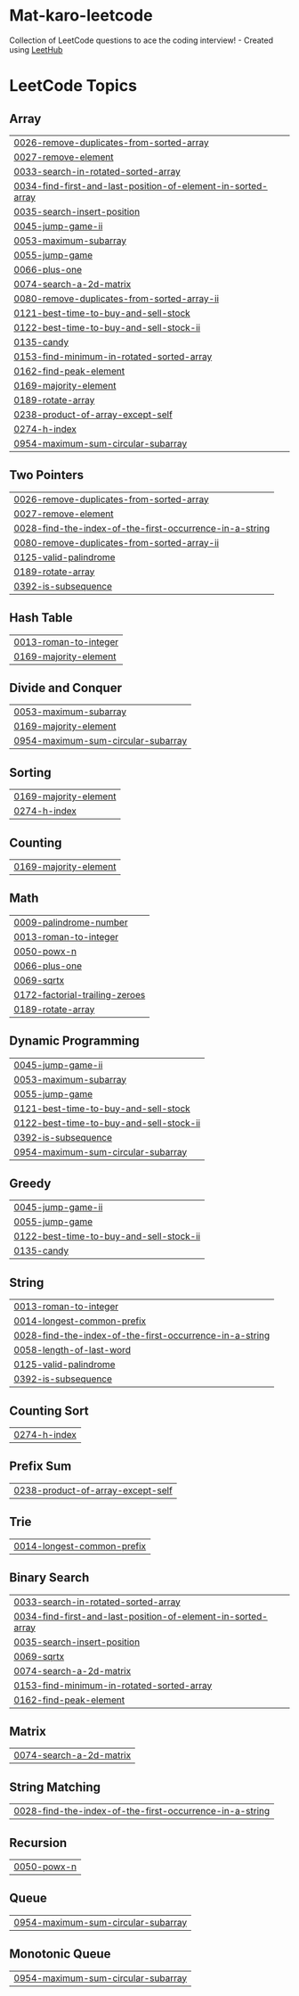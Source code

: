 # Mat-karo-leetcode
Collection of LeetCode questions to ace the coding interview! - Created using [LeetHub](https://github.com/QasimWani/LeetHub)

<!---LeetCode Topics Start-->
# LeetCode Topics
## Array
|  |
| ------- |
| [0026-remove-duplicates-from-sorted-array](https://github.com/yashrathee0707/Mat-karo-leetcode/tree/master/0026-remove-duplicates-from-sorted-array) |
| [0027-remove-element](https://github.com/yashrathee0707/Mat-karo-leetcode/tree/master/0027-remove-element) |
| [0033-search-in-rotated-sorted-array](https://github.com/yashrathee0707/Mat-karo-leetcode/tree/master/0033-search-in-rotated-sorted-array) |
| [0034-find-first-and-last-position-of-element-in-sorted-array](https://github.com/yashrathee0707/Mat-karo-leetcode/tree/master/0034-find-first-and-last-position-of-element-in-sorted-array) |
| [0035-search-insert-position](https://github.com/yashrathee0707/Mat-karo-leetcode/tree/master/0035-search-insert-position) |
| [0045-jump-game-ii](https://github.com/yashrathee0707/Mat-karo-leetcode/tree/master/0045-jump-game-ii) |
| [0053-maximum-subarray](https://github.com/yashrathee0707/Mat-karo-leetcode/tree/master/0053-maximum-subarray) |
| [0055-jump-game](https://github.com/yashrathee0707/Mat-karo-leetcode/tree/master/0055-jump-game) |
| [0066-plus-one](https://github.com/yashrathee0707/Mat-karo-leetcode/tree/master/0066-plus-one) |
| [0074-search-a-2d-matrix](https://github.com/yashrathee0707/Mat-karo-leetcode/tree/master/0074-search-a-2d-matrix) |
| [0080-remove-duplicates-from-sorted-array-ii](https://github.com/yashrathee0707/Mat-karo-leetcode/tree/master/0080-remove-duplicates-from-sorted-array-ii) |
| [0121-best-time-to-buy-and-sell-stock](https://github.com/yashrathee0707/Mat-karo-leetcode/tree/master/0121-best-time-to-buy-and-sell-stock) |
| [0122-best-time-to-buy-and-sell-stock-ii](https://github.com/yashrathee0707/Mat-karo-leetcode/tree/master/0122-best-time-to-buy-and-sell-stock-ii) |
| [0135-candy](https://github.com/yashrathee0707/Mat-karo-leetcode/tree/master/0135-candy) |
| [0153-find-minimum-in-rotated-sorted-array](https://github.com/yashrathee0707/Mat-karo-leetcode/tree/master/0153-find-minimum-in-rotated-sorted-array) |
| [0162-find-peak-element](https://github.com/yashrathee0707/Mat-karo-leetcode/tree/master/0162-find-peak-element) |
| [0169-majority-element](https://github.com/yashrathee0707/Mat-karo-leetcode/tree/master/0169-majority-element) |
| [0189-rotate-array](https://github.com/yashrathee0707/Mat-karo-leetcode/tree/master/0189-rotate-array) |
| [0238-product-of-array-except-self](https://github.com/yashrathee0707/Mat-karo-leetcode/tree/master/0238-product-of-array-except-self) |
| [0274-h-index](https://github.com/yashrathee0707/Mat-karo-leetcode/tree/master/0274-h-index) |
| [0954-maximum-sum-circular-subarray](https://github.com/yashrathee0707/Mat-karo-leetcode/tree/master/0954-maximum-sum-circular-subarray) |
## Two Pointers
|  |
| ------- |
| [0026-remove-duplicates-from-sorted-array](https://github.com/yashrathee0707/Mat-karo-leetcode/tree/master/0026-remove-duplicates-from-sorted-array) |
| [0027-remove-element](https://github.com/yashrathee0707/Mat-karo-leetcode/tree/master/0027-remove-element) |
| [0028-find-the-index-of-the-first-occurrence-in-a-string](https://github.com/yashrathee0707/Mat-karo-leetcode/tree/master/0028-find-the-index-of-the-first-occurrence-in-a-string) |
| [0080-remove-duplicates-from-sorted-array-ii](https://github.com/yashrathee0707/Mat-karo-leetcode/tree/master/0080-remove-duplicates-from-sorted-array-ii) |
| [0125-valid-palindrome](https://github.com/yashrathee0707/Mat-karo-leetcode/tree/master/0125-valid-palindrome) |
| [0189-rotate-array](https://github.com/yashrathee0707/Mat-karo-leetcode/tree/master/0189-rotate-array) |
| [0392-is-subsequence](https://github.com/yashrathee0707/Mat-karo-leetcode/tree/master/0392-is-subsequence) |
## Hash Table
|  |
| ------- |
| [0013-roman-to-integer](https://github.com/yashrathee0707/Mat-karo-leetcode/tree/master/0013-roman-to-integer) |
| [0169-majority-element](https://github.com/yashrathee0707/Mat-karo-leetcode/tree/master/0169-majority-element) |
## Divide and Conquer
|  |
| ------- |
| [0053-maximum-subarray](https://github.com/yashrathee0707/Mat-karo-leetcode/tree/master/0053-maximum-subarray) |
| [0169-majority-element](https://github.com/yashrathee0707/Mat-karo-leetcode/tree/master/0169-majority-element) |
| [0954-maximum-sum-circular-subarray](https://github.com/yashrathee0707/Mat-karo-leetcode/tree/master/0954-maximum-sum-circular-subarray) |
## Sorting
|  |
| ------- |
| [0169-majority-element](https://github.com/yashrathee0707/Mat-karo-leetcode/tree/master/0169-majority-element) |
| [0274-h-index](https://github.com/yashrathee0707/Mat-karo-leetcode/tree/master/0274-h-index) |
## Counting
|  |
| ------- |
| [0169-majority-element](https://github.com/yashrathee0707/Mat-karo-leetcode/tree/master/0169-majority-element) |
## Math
|  |
| ------- |
| [0009-palindrome-number](https://github.com/yashrathee0707/Mat-karo-leetcode/tree/master/0009-palindrome-number) |
| [0013-roman-to-integer](https://github.com/yashrathee0707/Mat-karo-leetcode/tree/master/0013-roman-to-integer) |
| [0050-powx-n](https://github.com/yashrathee0707/Mat-karo-leetcode/tree/master/0050-powx-n) |
| [0066-plus-one](https://github.com/yashrathee0707/Mat-karo-leetcode/tree/master/0066-plus-one) |
| [0069-sqrtx](https://github.com/yashrathee0707/Mat-karo-leetcode/tree/master/0069-sqrtx) |
| [0172-factorial-trailing-zeroes](https://github.com/yashrathee0707/Mat-karo-leetcode/tree/master/0172-factorial-trailing-zeroes) |
| [0189-rotate-array](https://github.com/yashrathee0707/Mat-karo-leetcode/tree/master/0189-rotate-array) |
## Dynamic Programming
|  |
| ------- |
| [0045-jump-game-ii](https://github.com/yashrathee0707/Mat-karo-leetcode/tree/master/0045-jump-game-ii) |
| [0053-maximum-subarray](https://github.com/yashrathee0707/Mat-karo-leetcode/tree/master/0053-maximum-subarray) |
| [0055-jump-game](https://github.com/yashrathee0707/Mat-karo-leetcode/tree/master/0055-jump-game) |
| [0121-best-time-to-buy-and-sell-stock](https://github.com/yashrathee0707/Mat-karo-leetcode/tree/master/0121-best-time-to-buy-and-sell-stock) |
| [0122-best-time-to-buy-and-sell-stock-ii](https://github.com/yashrathee0707/Mat-karo-leetcode/tree/master/0122-best-time-to-buy-and-sell-stock-ii) |
| [0392-is-subsequence](https://github.com/yashrathee0707/Mat-karo-leetcode/tree/master/0392-is-subsequence) |
| [0954-maximum-sum-circular-subarray](https://github.com/yashrathee0707/Mat-karo-leetcode/tree/master/0954-maximum-sum-circular-subarray) |
## Greedy
|  |
| ------- |
| [0045-jump-game-ii](https://github.com/yashrathee0707/Mat-karo-leetcode/tree/master/0045-jump-game-ii) |
| [0055-jump-game](https://github.com/yashrathee0707/Mat-karo-leetcode/tree/master/0055-jump-game) |
| [0122-best-time-to-buy-and-sell-stock-ii](https://github.com/yashrathee0707/Mat-karo-leetcode/tree/master/0122-best-time-to-buy-and-sell-stock-ii) |
| [0135-candy](https://github.com/yashrathee0707/Mat-karo-leetcode/tree/master/0135-candy) |
## String
|  |
| ------- |
| [0013-roman-to-integer](https://github.com/yashrathee0707/Mat-karo-leetcode/tree/master/0013-roman-to-integer) |
| [0014-longest-common-prefix](https://github.com/yashrathee0707/Mat-karo-leetcode/tree/master/0014-longest-common-prefix) |
| [0028-find-the-index-of-the-first-occurrence-in-a-string](https://github.com/yashrathee0707/Mat-karo-leetcode/tree/master/0028-find-the-index-of-the-first-occurrence-in-a-string) |
| [0058-length-of-last-word](https://github.com/yashrathee0707/Mat-karo-leetcode/tree/master/0058-length-of-last-word) |
| [0125-valid-palindrome](https://github.com/yashrathee0707/Mat-karo-leetcode/tree/master/0125-valid-palindrome) |
| [0392-is-subsequence](https://github.com/yashrathee0707/Mat-karo-leetcode/tree/master/0392-is-subsequence) |
## Counting Sort
|  |
| ------- |
| [0274-h-index](https://github.com/yashrathee0707/Mat-karo-leetcode/tree/master/0274-h-index) |
## Prefix Sum
|  |
| ------- |
| [0238-product-of-array-except-self](https://github.com/yashrathee0707/Mat-karo-leetcode/tree/master/0238-product-of-array-except-self) |
## Trie
|  |
| ------- |
| [0014-longest-common-prefix](https://github.com/yashrathee0707/Mat-karo-leetcode/tree/master/0014-longest-common-prefix) |
## Binary Search
|  |
| ------- |
| [0033-search-in-rotated-sorted-array](https://github.com/yashrathee0707/Mat-karo-leetcode/tree/master/0033-search-in-rotated-sorted-array) |
| [0034-find-first-and-last-position-of-element-in-sorted-array](https://github.com/yashrathee0707/Mat-karo-leetcode/tree/master/0034-find-first-and-last-position-of-element-in-sorted-array) |
| [0035-search-insert-position](https://github.com/yashrathee0707/Mat-karo-leetcode/tree/master/0035-search-insert-position) |
| [0069-sqrtx](https://github.com/yashrathee0707/Mat-karo-leetcode/tree/master/0069-sqrtx) |
| [0074-search-a-2d-matrix](https://github.com/yashrathee0707/Mat-karo-leetcode/tree/master/0074-search-a-2d-matrix) |
| [0153-find-minimum-in-rotated-sorted-array](https://github.com/yashrathee0707/Mat-karo-leetcode/tree/master/0153-find-minimum-in-rotated-sorted-array) |
| [0162-find-peak-element](https://github.com/yashrathee0707/Mat-karo-leetcode/tree/master/0162-find-peak-element) |
## Matrix
|  |
| ------- |
| [0074-search-a-2d-matrix](https://github.com/yashrathee0707/Mat-karo-leetcode/tree/master/0074-search-a-2d-matrix) |
## String Matching
|  |
| ------- |
| [0028-find-the-index-of-the-first-occurrence-in-a-string](https://github.com/yashrathee0707/Mat-karo-leetcode/tree/master/0028-find-the-index-of-the-first-occurrence-in-a-string) |
## Recursion
|  |
| ------- |
| [0050-powx-n](https://github.com/yashrathee0707/Mat-karo-leetcode/tree/master/0050-powx-n) |
## Queue
|  |
| ------- |
| [0954-maximum-sum-circular-subarray](https://github.com/yashrathee0707/Mat-karo-leetcode/tree/master/0954-maximum-sum-circular-subarray) |
## Monotonic Queue
|  |
| ------- |
| [0954-maximum-sum-circular-subarray](https://github.com/yashrathee0707/Mat-karo-leetcode/tree/master/0954-maximum-sum-circular-subarray) |
<!---LeetCode Topics End-->